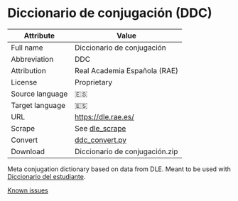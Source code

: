 # Diccionario de conjugación (DDC)
| Attribute       | Value                                  |
| --------------- | -------------------------------------- |
| Full name       | Diccionario de conjugación             |
| Abbreviation    | DDC                                    |
| Attribution     | Real Academia Española (RAE)           |
| License         | Proprietary                            |
| Source language | 🇪🇸                                      |
| Target language | 🇪🇸                                      |
| URL             | https://dle.rae.es/                    |
| Scrape          | See [dle_scrape](../dle/dle_scrape.py) |
| Convert         | [ddc_convert.py](ddc_convert.py)       |
| Download        | Diccionario de conjugación.zip         |

Meta conjugation dictionary based on data from DLE. Meant to be used with [Diccionario del estudiante](../dde/README.md).

[Known issues](https://github.com/ImenaOphelia/yomitanol/issues)
